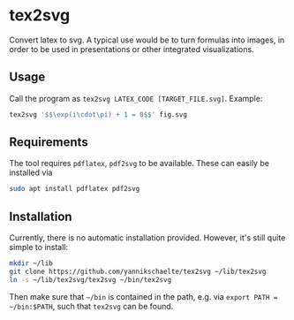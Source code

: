# tex2svg

Convert latex to svg. A typical use would be to turn formulas into images, in order to be used in presentations or other integrated visualizations.

## Usage

Call the program as ``tex2svg LATEX_CODE [TARGET_FILE.svg]``. Example: 

```sh
tex2svg '$$\exp(i\cdot\pi) + 1 = 0$$' fig.svg
```

## Requirements

The tool requires ``pdflatex``, ``pdf2svg`` to be available. These can easily be installed via
 
 ```sh
 sudo apt install pdflatex pdf2svg
 ```
 
## Installation

Currently, there is no automatic installation provided. However, it's still quite simple to install:

```sh
mkdir ~/lib
git clone https://github.com/yannikschaelte/tex2svg ~/lib/tex2svg
ln -s ~/lib/tex2svg/tex2svg ~/bin/tex2svg
```

Then make sure that ``~/bin`` is contained in the path, e.g. via ``export PATH = ~/bin:$PATH``, such that ``tex2svg`` can be found.
